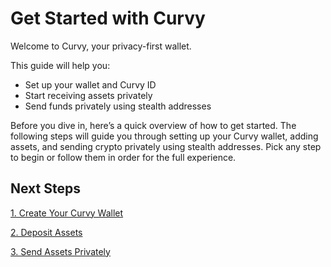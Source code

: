 # Get Started with Curvy

Welcome to Curvy, your privacy-first wallet.

This guide will help you:

- Set up your wallet and Curvy ID
- Start receiving assets privately
- Send funds privately using stealth addresses

Before you dive in, here’s a quick overview of how to get started.
The following steps will guide you through setting up your Curvy wallet, adding assets, and sending crypto privately using stealth addresses.
Pick any step to begin or follow them in order for the full experience.

## Next Steps
[1. Create Your Curvy Wallet](./create-your-curvy-wallet)

[2. Deposit Assets](./deposit-assets)

[3. Send Assets Privately](./send-assets-privately)
